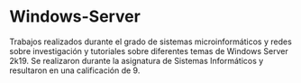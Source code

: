 # Windows-Server

Trabajos realizados durante el grado de sistemas microinformáticos y redes sobre investigación y tutoriales sobre diferentes temas de Windows Server 2k19.
Se realizaron durante la asignatura de Sistemas Informáticos y resultaron en una calificación de 9.
